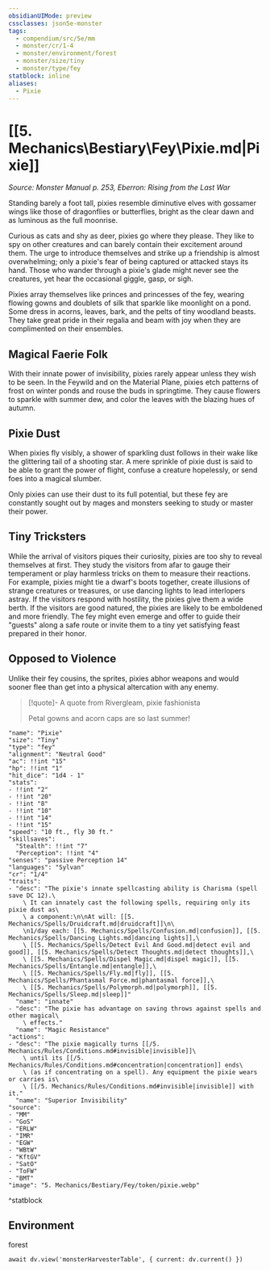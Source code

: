 ```yaml
---
obsidianUIMode: preview
cssclasses: json5e-monster
tags:
  - compendium/src/5e/mm
  - monster/cr/1-4
  - monster/environment/forest
  - monster/size/tiny
  - monster/type/fey
statblock: inline
aliases:
  - Pixie
---
```

# [[5. Mechanics\Bestiary\Fey\Pixie.md|Pixie]]
*Source: Monster Manual p. 253, Eberron: Rising from the Last War*  

Standing barely a foot tall, pixies resemble diminutive elves with gossamer wings like those of dragonflies or butterflies, bright as the clear dawn and as luminous as the full moonrise.

Curious as cats and shy as deer, pixies go where they please. They like to spy on other creatures and can barely contain their excitement around them. The urge to introduce themselves and strike up a friendship is almost overwhelming; only a pixie's fear of being captured or attacked stays its hand. Those who wander through a pixie's glade might never see the creatures, yet hear the occasional giggle, gasp, or sigh.

Pixies array themselves like princes and princesses of the fey, wearing flowing gowns and doublets of silk that sparkle like moonlight on a pond. Some dress in acorns, leaves, bark, and the pelts of tiny woodland beasts. They take great pride in their regalia and beam with joy when they are complimented on their ensembles.

## Magical Faerie Folk

With their innate power of invisibility, pixies rarely appear unless they wish to be seen. In the Feywild and on the Material Plane, pixies etch patterns of frost on winter ponds and rouse the buds in springtime. They cause flowers to sparkle with summer dew, and color the leaves with the blazing hues of autumn.

## Pixie Dust

When pixies fly visibly, a shower of sparkling dust follows in their wake like the glittering tail of a shooting star. A mere sprinkle of pixie dust is said to be able to grant the power of flight, confuse a creature hopelessly, or send foes into a magical slumber.

Only pixies can use their dust to its full potential, but these fey are constantly sought out by mages and monsters seeking to study or master their power.

## Tiny Tricksters

While the arrival of visitors piques their curiosity, pixies are too shy to reveal themselves at first. They study the visitors from afar to gauge their temperament or play harmless tricks on them to measure their reactions. For example, pixies might tie a dwarf's boots together, create illusions of strange creatures or treasures, or use dancing lights to lead interlopers astray. If the visitors respond with hostility, the pixies give them a wide berth. If the visitors are good natured, the pixies are likely to be emboldened and more friendly. The fey might even emerge and offer to guide their "guests" along a safe route or invite them to a tiny yet satisfying feast prepared in their honor.

## Opposed to Violence

Unlike their fey cousins, the sprites, pixies abhor weapons and would sooner flee than get into a physical altercation with any enemy.

> [!quote]- A quote from Rivergleam, pixie fashionista  
> 
> Petal gowns and acorn caps are so last summer!


```statblock
"name": "Pixie"
"size": "Tiny"
"type": "fey"
"alignment": "Neutral Good"
"ac": !!int "15"
"hp": !!int "1"
"hit_dice": "1d4 - 1"
"stats":
- !!int "2"
- !!int "20"
- !!int "8"
- !!int "10"
- !!int "14"
- !!int "15"
"speed": "10 ft., fly 30 ft."
"skillsaves":
  "Stealth": !!int "7"
  "Perception": !!int "4"
"senses": "passive Perception 14"
"languages": "Sylvan"
"cr": "1/4"
"traits":
- "desc": "The pixie's innate spellcasting ability is Charisma (spell save DC 12).\
    \ It can innately cast the following spells, requiring only its pixie dust as\
    \ a component:\n\nAt will: [[5. Mechanics/Spells/Druidcraft.md|druidcraft]]\n\
    \n1/day each: [[5. Mechanics/Spells/Confusion.md|confusion]], [[5. Mechanics/Spells/Dancing Lights.md|dancing lights]],\
    \ [[5. Mechanics/Spells/Detect Evil And Good.md|detect evil and good]], [[5. Mechanics/Spells/Detect Thoughts.md|detect thoughts]],\
    \ [[5. Mechanics/Spells/Dispel Magic.md|dispel magic]], [[5. Mechanics/Spells/Entangle.md|entangle]],\
    \ [[5. Mechanics/Spells/Fly.md|fly]], [[5. Mechanics/Spells/Phantasmal Force.md|phantasmal force]],\
    \ [[5. Mechanics/Spells/Polymorph.md|polymorph]], [[5. Mechanics/Spells/Sleep.md|sleep]]"
  "name": "innate"
- "desc": "The pixie has advantage on saving throws against spells and other magical\
    \ effects."
  "name": "Magic Resistance"
"actions":
- "desc": "The pixie magically turns [[/5. Mechanics/Rules/Conditions.md#invisible|invisible]]\
    \ until its [[/5. Mechanics/Rules/Conditions.md#concentration|concentration]] ends\
    \ (as if concentrating on a spell). Any equipment the pixie wears or carries is\
    \ [[/5. Mechanics/Rules/Conditions.md#invisible|invisible]] with it."
  "name": "Superior Invisibility"
"source":
- "MM"
- "GoS"
- "ERLW"
- "IMR"
- "EGW"
- "WBtW"
- "KftGV"
- "SatO"
- "ToFW"
- "BMT"
"image": "5. Mechanics/Bestiary/Fey/token/pixie.webp"
```
^statblock

## Environment

forest

```dataviewjs
await dv.view('monsterHarvesterTable', { current: dv.current() })
```
